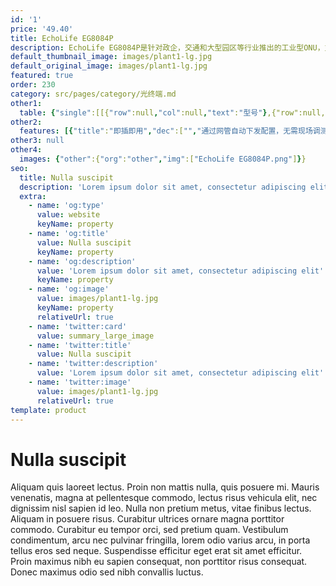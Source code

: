 ```yaml
---
id: '1'
price: '49.40'
title: EchoLife EG8084P
description: EchoLife EG8084P是针对政企，交通和大型园区等行业推出的工业型ONU，支持高性能转发功能，以确保良好的互联网和视频回传体验，可以安装在室内或室外的机架和网络箱中，也可以竖挂或安装到DIN导轨。
default_thumbnail_image: images/plant1-lg.jpg
default_original_image: images/plant1-lg.jpg
featured: true
order: 230
category: src/pages/category/光终端.md
other1: 
  table: {"single":[[{"row":null,"col":null,"text":"型号"},{"row":null,"col":null,"text":"EG8084P"}],[{"row":null,"col":null,"text":"尺寸（高×宽×深）"},{"row":null,"col":null,"text":"43.6mm x 235mm x 180mm"}],[{"row":null,"col":null,"text":"重量"},{"row":null,"col":null,"text":"约1.9kg"}],[{"row":null,"col":null,"text":"工作环境温度"},{"row":null,"col":null,"text":"-40℃~+70℃"}],[{"row":null,"col":null,"text":"工作环境湿度"},{"row":null,"col":null,"text":"5%RH～95%RH，非凝结"}],[{"row":null,"col":null,"text":"电源适配输入"},{"row":null,"col":null,"text":"100V～240V AC，50/60 Hz"}],[{"row":null,"col":null,"text":"整机供电"},{"row":null,"col":null,"text":"56V DC，4.5A"}],[{"row":null,"col":null,"text":"静态功耗*"},{"row":null,"col":null,"text":"9W"}],[{"row":null,"col":null,"text":"最大功耗*"},{"row":null,"col":null,"text":"17W"}],[{"row":null,"col":null,"text":"网络侧接口"},{"row":null,"col":null,"text":"1*GPON/XG-PON/XGS-PON"}],[{"row":null,"col":null,"text":"用户侧接口"},{"row":null,"col":null,"text":"8*GE"}],[{"row":null,"col":null,"text":"PoE最大输出功率"},{"row":null,"col":null,"text":"总输出功率最大210W，其中1、2号GE端口最大支持60W（支持PoE++），3~8号GE端口最大支持30W（支持PoE+）"}],[{"row":null,"col":null,"text":"防雷规格"},{"row":null,"col":null,"text":"GE口：共模6kV，差模1.5kV\n配套AC电源：共模6kV，差模6kV，冲击电流差模3kA"}],[{"row":null,"col":null,"text":"光纤连接器"},{"row":null,"col":null,"text":"SC/UPC"}],[{"row":null,"col":null,"text":"指示灯"},{"row":null,"col":null,"text":"PWR/PON/LOS/LAN/PoE+/PoE++"}],[{"row":null,"col":null,"text":"PON Port"},{"row":null,"col":null,"text":"接口类型：SC/UPC\n光模块类型SFP+\nGPON：Class B+；接收灵敏度：-27dBm；过载光功率：-8dBm XG-PON： Class N1/N2a；接收灵敏度：-28dBm；过载光功率：-8dBm XGS-PON：Class N1/N2；接收灵敏度：-28dBm；过载光功率：-9dBm\n传输速率（单位：Gbit/s） GPON：下行2.488，上行1.244 XG-PON：下行9.953，上行2.488 XGS-PON：下行9.953，上行9.953\nType B单归属\nType B双归属（二层转发模式下支持）"}],[{"row":null,"col":null,"text":"GE电接口"},{"row":null,"col":null,"text":"PoE , PoE+ 和PoE++功能，遵循标准：IEEE 802.3af、IEEE 802.3at、 IEEE 802.3bt(草案)\n接口类型RJ-45\n10Mbit/s或100Mbit/s或1000Mbit/s接口速率自适应"}],[{"row":null,"col":null,"text":"安装方式"},{"row":null,"col":null,"text":"支持机架或网络箱安装，也支持DIN导轨或垂直竖挂安装"}]]}
other2:
  features: [{"title":"即插即用","dec":["","通过网管自动下发配置，无需现场调测即可上线，减轻网络部署的难度",""]},{"title":"上下行对称万兆能力","dec":["","支持光模块从GPON至10GPON灵活切换，面向未来4K密集摄像头部署场景，实现视频回传网络平滑演进，保护客户已有投资",""]},{"title":"宽温工业级能力","dec":["","单端口最高PoE++（60W）能力适合大功率球机部署；支持低至-40℃和高至 70℃的严酷室外环境使用，业务部署环境依赖度低",""]}]
other3: null
other4:
  images: {"other":{"org":"other","img":["EchoLife EG8084P.png"]}}
seo:
  title: Nulla suscipit
  description: 'Lorem ipsum dolor sit amet, consectetur adipiscing elit'
  extra:
    - name: 'og:type'
      value: website
      keyName: property
    - name: 'og:title'
      value: Nulla suscipit
      keyName: property
    - name: 'og:description'
      value: 'Lorem ipsum dolor sit amet, consectetur adipiscing elit'
      keyName: property
    - name: 'og:image'
      value: images/plant1-lg.jpg
      keyName: property
      relativeUrl: true
    - name: 'twitter:card'
      value: summary_large_image
    - name: 'twitter:title'
      value: Nulla suscipit
    - name: 'twitter:description'
      value: 'Lorem ipsum dolor sit amet, consectetur adipiscing elit'
    - name: 'twitter:image'
      value: images/plant1-lg.jpg
      relativeUrl: true
template: product
---
```


# Nulla suscipit

Aliquam quis laoreet lectus. Proin non mattis nulla, quis posuere mi. Mauris venenatis, magna at pellentesque commodo, lectus risus vehicula elit, nec dignissim nisl sapien id leo. Nulla non pretium metus, vitae finibus lectus. Aliquam in posuere risus. Curabitur ultrices ornare magna porttitor commodo. Curabitur eu tempor orci, sed pretium quam. Vestibulum condimentum, arcu nec pulvinar fringilla, lorem odio varius arcu, in porta tellus eros sed neque. Suspendisse efficitur eget erat sit amet efficitur. Proin maximus nibh eu sapien consequat, non porttitor risus consequat. Donec maximus odio sed nibh convallis luctus.